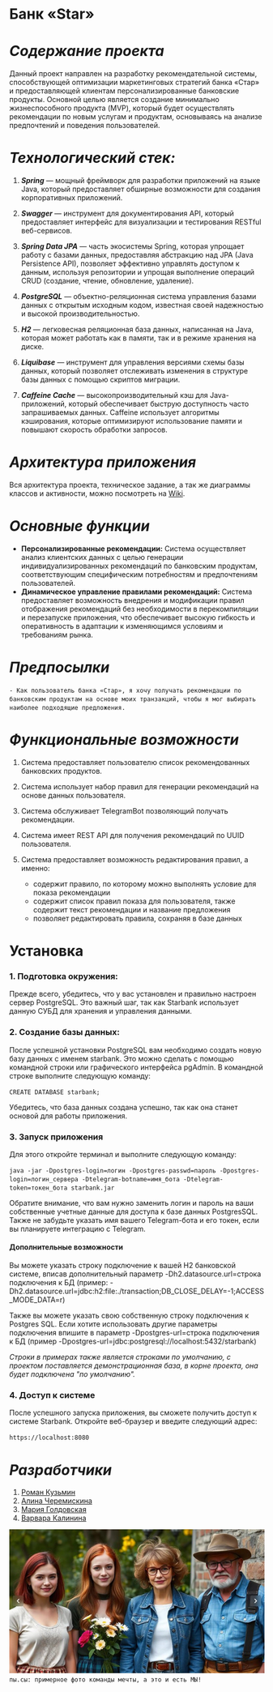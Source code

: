 # **Банк «Star»**

# _Содержание проекта_

Данный проект направлен на разработку рекомендательной системы, способствующей оптимизации маркетинговых стратегий банка «Стар» и предоставляющей клиентам персонализированные банковские продукты. Основной целью является создание минимально жизнеспособного продукта (MVP), который будет осуществлять рекомендации по новым услугам и продуктам, основываясь на анализе предпочтений и поведения пользователей.

# _Технологический стек:_

1. _**Spring**_ — мощный фреймворк для разработки приложений на языке Java, который предоставляет обширные возможности для создания корпоративных приложений.


2. _**Swagger**_ — инструмент для документирования API, который предоставляет интерфейс для визуализации и тестирования RESTful веб-сервисов.


3. _**Spring Data JPA**_ — часть экосистемы Spring, которая упрощает работу с базами данных, предоставляя абстракцию над JPA (Java Persistence API), позволяет эффективно управлять доступом к данным, используя репозитории и упрощая выполнение операций CRUD (создание, чтение, обновление, удаление).


4. _**PostgreSQL**_ — объектно-реляционная система управления базами данных с открытым исходным кодом, известная своей надежностью и высокой производительностью.


5. _**H2**_ — легковесная реляционная база данных, написанная на Java, которая может работать как в памяти, так и в режиме хранения на диске.


6. _**Liquibase**_ — инструмент для управления версиями схемы базы данных, который позволяет отслеживать изменения в структуре базы данных с помощью скриптов миграции.


7. _**Caffeine Cache**_ — высокопроизводительный кэш для Java-приложений, который обеспечивает быструю доступность часто запрашиваемых данных. Caffeine использует алгоритмы кэширования, которые оптимизируют использование памяти и повышают скорость обработки запросов.





# _Архитектура приложения_

Вся архитектура проекта, техническое задание, а так же диаграммы классов и активности, можно посмотреть на [Wiki](https://github.com/idol696/starbank/wiki).


# _Основные функции_

* **Персонализированные рекомендации:** Система осуществляет анализ клиентских данных с целью генерации индивидуализированных рекомендаций по банковским продуктам, соответствующим специфическим потребностям и предпочтениям пользователей.
* **Динамическое управление правилами рекомендаций:** Система предоставляет возможность внедрения и модификации правил отображения рекомендаций без необходимости в перекомпиляции и перезапуске приложения, что обеспечивает высокую гибкость и оперативность в адаптации к изменяющимся условиям и требованиям рынка.

# _Предпосылки_

`- Как пользователь банка «Стар», я хочу получать рекомендации по банковским продуктам на основе моих транзакций, чтобы я мог выбирать наиболее подходящие предложения.`

# _Функциональные возможности_

1. Система предоставляет пользователю список рекомендованных банковских продуктов.
2. Система использует набор правил для генерации рекомендаций на основе данных пользователя.
3. Система обслуживает TelegramBot позволяющий получать рекомендации. 
4. Система имеет REST API для получения рекомендаций по UUID пользователя.
5. Система предоставляет возможность редактирования правил, а именно:

    * содержит правило, по которому можно выполнять условие для показа рекомендации
    * содержит список правил показа для пользователя, также содержит текст рекомендации и название предложения
    * позволяет редактировать правила, сохраняя в базе данных

# Установка

### 1. Подготовка окружения:

   Прежде всего, убедитесь, что у вас установлен и правильно настроен сервер PostgreSQL. Это важный шаг, так как Starbank использует данную СУБД для хранения и управления данными. 

### 2. Создание базы данных:

   После успешной установки PostgreSQL вам необходимо создать новую базу данных с именем starbank. Это можно сделать с помощью командной строки или графического интерфейса pgAdmin. В командной строке выполните следующую команду:

   `CREATE DATABASE starbank;`

Убедитесь, что база данных создана успешно, так как она станет основой для работы приложения.

### 3. Запуск приложения  

   Для этого откройте терминал и выполните следующую команду:

   `java -jar -Dpostgres-login=логин -Dpostgres-passwd=пароль -Dpostgres-login=логин_сервера -Dtelegram-botname=имя_бота -Dtelegram-token=токен_бота starbank.jar`

   Обратите внимание, что вам нужно заменить логин и пароль на ваши собственные учетные данные для доступа к базе данных PostgresSQL. Также не забудьте указать имя вашего Telegram-бота и его токен, если вы планируете интеграцию с Telegram.

#### Дополнительные возможности

Вы можете указать строку подключение к вашей H2 банковской системе, вписав дополнительный параметр -Dh2.datasource.url=строка подключения к БД (пример: -Dh2.datasource.url=jdbc:h2:file:./transaction;DB_CLOSE_DELAY=-1;ACCESS_MODE_DATA=r)

Также вы можете указать свою собственную строку подключения к Postgres SQL. Если хотите использовать другие параметры подключения впишите в параметр -Dpostgres-url=строка подключения к БД (пример -Dpostgres-url=jdbc:postgresql://localhost:5432/starbank)

_Строки в примерах также является строками по умолчанию, с проектом поставляется демонстрационная база, в корне проекта, она будет подключена "по умолчанию"._

### 4. Доступ к системе  

   После успешного запуска приложения, вы сможете получить доступ к системе Starbank. Откройте веб-браузер и введите следующий адрес:

   `https://localhost:8080`




# _Разработчики_

1. [Роман Кузьмин](https://github.com/idol696)
2. [Алина Черемискина](https://github.com/linskay)
3. [Мария Голдовская](https://github.com/goldovskaya-m)
4. [Варвара Калинина](https://github.com/varyansan)


![img.png](img.png)
`пы.сы: примерное фото команды мечты, а это и есть МЫ!`


